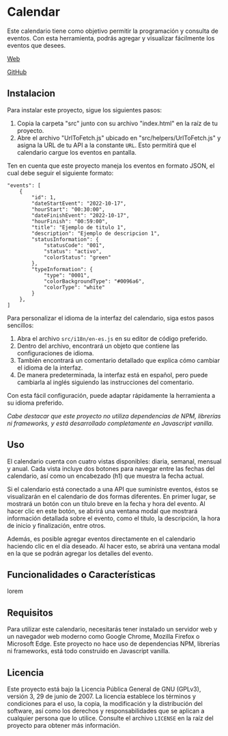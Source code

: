# Calendar

Este calendario tiene como objetivo permitir la programación y consulta de eventos. Con esta herramienta, podrás agregar y visualizar fácilmente los eventos que desees.

[Web](https://mangostar1.github.io/Calendar/)

[GitHub](https://github.com/Mangostar1/Calendar)

## Instalacion

Para instalar este proyecto, sigue los siguientes pasos:

1. Copia la carpeta "src" junto con su archivo "index.html" en la raíz de tu proyecto.
2. Abre el archivo "UrlToFetch.js" ubicado en "src/helpers/UrlToFetch.js" y asigna la URL de tu API a la constante `URL`. Esto permitirá que el calendario cargue los eventos en pantalla.

Ten en cuenta que este proyecto maneja los eventos en formato JSON, el cual debe seguir el siguiente formato:

```
"events": [
    {
        "id": 1,
        "dateStartEvent": "2022-10-17",
        "hourStart": "00:30:00",
        "dateFinishEvent": "2022-10-17",
        "hourFinish": "00:59:00",
        "title": "Ejemplo de titulo 1",
        "description": "Ejemplo de descripcion 1",
        "statusInformation": {
            "statusCode": "001",
            "status": "activo",
            "colorStatus": "green"
        },
        "typeInformation": {
            "type": "0001",
            "colorBackgroundType": "#0096a6",
            "colorType": "white"
        }
    },
]
```

Para personalizar el idioma de la interfaz del calendario, siga estos pasos sencillos:

1. Abra el archivo `src/i18n/en-es.js` en su editor de código preferido.
2. Dentro del archivo, encontrará un objeto que contiene las configuraciones de idioma.
3. También encontrará un comentario detallado que explica cómo cambiar el idioma de la interfaz.
4. De manera predeterminada, la interfaz está en español, pero puede cambiarla al inglés siguiendo las instrucciones del comentario.

Con esta fácil configuración, puede adaptar rápidamente la herramienta a su idioma preferido.

*Cabe destacar que este proyecto no utiliza dependencias de NPM, librerías ni frameworks, y está desarrollado completamente en Javascript vanilla.*

## Uso

El calendario cuenta con cuatro vistas disponibles: diaria, semanal, mensual y anual. Cada vista incluye dos botones para navegar entre las fechas del calendario, así como un encabezado (h1) que muestra la fecha actual.

Si el calendario está conectado a una API que suministre eventos, éstos se visualizarán en el calendario de dos formas diferentes. En primer lugar, se mostrará un botón con un título breve en la fecha y hora del evento. Al hacer clic en este botón, se abrirá una ventana modal que mostrará información detallada sobre el evento, como el título, la descripción, la hora de inicio y finalización, entre otros.

Además, es posible agregar eventos directamente en el calendario haciendo clic en el día deseado. Al hacer esto, se abrirá una ventana modal en la que se podrán agregar los detalles del evento.

## Funcionalidades o Características

lorem

## Requisitos

Para utilizar este calendario, necesitarás tener instalado un servidor web y un navegador web moderno como Google Chrome, Mozilla Firefox o Microsoft Edge. Este proyecto no hace uso de dependencias NPM, librerías ni frameworks, está todo construido en Javascript vanilla.

## Licencia

Este proyecto está bajo la Licencia Pública General de GNU (GPLv3), versión 3, 29 de junio de 2007. La licencia establece los términos y condiciones para el uso, la copia, la modificación y la distribución del software, así como los derechos y responsabilidades que se aplican a cualquier persona que lo utilice. Consulte el archivo `LICENSE` en la raíz del proyecto para obtener más información.